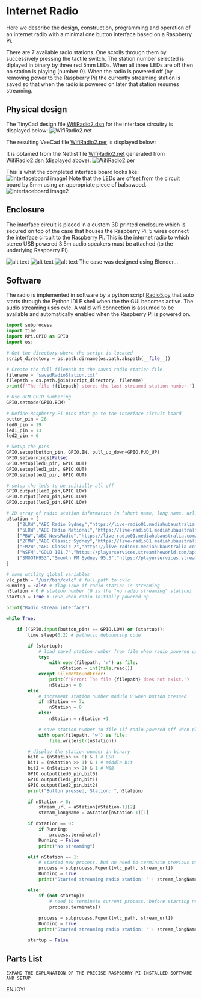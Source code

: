 # Internet Radio

Here we describe the design, construction, programming and operation of an internet radio with a minimal one button interface based on a Raspberry Pi.

There are 7 available radio stations. One scrolls through them by successively pressing the tactile switch. The station number selected is diplayed in binary by three red 5mm LEDs. When all three LEDs are off then no station is playing (number 0). When the radio is powered off (by removing power to the Raspberry Pi) the currently streaming station is saved so that when the radio is powered on later that station resumes streaming.

## Physical design

The TinyCad design file [WifiRadio2.dsn](WifiRadio2.dsn) for the interface circuitry is displayed below:
![WifiRadio2.net](WifiRadio2_dsn.png)

The resulting VeeCad file [WifiRadio2.per](WifiRadio2.per) is displayed below:

It is obtained from the Netlist file [WifiRadio2.net](WifiRadio2.net) generated from WifiRadio2.dsn (displayed above).
![WifiRadio2.per](WifiRadio2_per.png)

This is what the completed interface board looks like:
![interfaceboard image1](interfaceboard_image1.png)
Note that the LEDs are offset from the circuit board by 5mm using an appropriate piece of balsawood.
![interfaceboard image2](interfaceboard_image2.png)

## Enclosure

The interface circuit is placed in a custom 3D printed enclosure which is secured on top of the case that houses the Raspberry Pi. 5 wires connect the interface circuit to the Raspberry Pi. This is the internet radio to which stereo USB powered 3.5m audio speakers must be attached (to the underlying Raspberry Pi).

![alt text](image.png)
![alt text](image-1.png)
![alt text](image-2.png)
The case was designed using Blender...

## Software

The radio is implemented in software by a python script [Radio5.py](Radio5.py) that auto starts through the Python IDLE shell when the the GUI becomes active. The audio streaming uses cvlc. A valid wifi connection is assumed to be available and automatically enabled when the Raspberry Pi is powered on.

```python
import subprocess
import time
import RPi.GPIO as GPIO
import os;    

# Get the directory where the script is located
script_directory = os.path.dirname(os.path.abspath(__file__))

# Create the full filepath to the saved radio station file
filename = 'savedRadioStation.txt'
filepath = os.path.join(script_directory, filename)
print(f'The file {filepath} stores the last streamed station number.')

# Use BCM GPIO numbering 
GPIO.setmode(GPIO.BCM)

# Define Raspberry Pi pins that go to the interface circuit board
button_pin = 26
led0_pin = 19
led1_pin = 13
led2_pin = 6

# Setup the pins
GPIO.setup(button_pin, GPIO.IN, pull_up_down=GPIO.PUD_UP)
GPIO.setwarnings(False)
GPIO.setup(led0_pin, GPIO.OUT)
GPIO.setup(led1_pin, GPIO.OUT)
GPIO.setup(led2_pin, GPIO.OUT)

# setup the leds to be initially all off
GPIO.output(led0_pin,GPIO.LOW)
GPIO.output(led1_pin,GPIO.LOW)
GPIO.output(led2_pin,GPIO.LOW)

# 2D array of radio station information in [short name, long name, url] format
aStation = [
    ["2LRW","ABC Radio Sydney","https://live-radio01.mediahubaustralia.com/2LRW/mp3/"],
    ["5LRW","ABC Radio National","https://live-radio01.mediahubaustralia.com/2RNW/mp3/"],
    ["PBW","ABC NewsRadio","https://live-radio01.mediahubaustralia.com/PBW/mp3/"],
    ["2FMW","ABC Classic Sydney","https://live-radio01.mediahubaustralia.com/2FMW/mp3/"],
    ["FM2W","ABC Classic 2","https://live-radio01.mediahubaustralia.com/FM2W/mp3/"],
    ["WSFM","GOLD 101.7","https://playerservices.streamtheworld.com/api/livestream-redirect/ARN_WSFM.mp3"],
    ["SMOOTH953","Smooth FM Sydney 95.3","https://playerservices.streamtheworld.com/api/livestream-redirect/SMOOTH953.mp3"]
]

# some utility global variables
vlc_path = "/usr/bin/cvlc" # full path to cvlc
Running = False # flag True if radio station is streaming
nStation = 0 # station number (0 is the "no radio streaming" station)
startup = True # True when radio initially powered up 

print("Radio stream interface")

while True:

    if ((GPIO.input(button_pin) == GPIO.LOW) or (startup)):
        time.sleep(0.2) # pathetic debouncing code

        if (startup):
            # load saved station number from file when radio powered up
            try:
                with open(filepath, 'r') as file:
                    nStation = int(file.read())
            except FileNotFoundError:
                print(f'Error: The file {filepath} does not exist.')
                nStation = 0
        else:
            # increment station number modulo 8 when button pressed
            if nStation == 7:
                nStation = 0
            else:
                nStation = nStation +1

            # save station number to file (if radio powered off when playing this station)
            with open(filepath, 'w') as file:
                file.write(str(nStation))

        # display the station number in binary
        bit0 = (nStation >> 0) & 1 # LSB
        bit1 = (nStation >> 1) & 1 # middle bit
        bit2 = (nStation >> 2) & 1 # MSB
        GPIO.output(led0_pin,bit0)
        GPIO.output(led1_pin,bit1)
        GPIO.output(led2_pin,bit2)
        print("Button pressed, Station: ",nStation)    

        if nStation > 0:
            stream_url = aStation[nStation-1][2]
            stream_longName = aStation[nStation-1][1]

        if nStation == 0:
            if Running:    
                process.terminate()
            Running = False
            print("No streaming")

        elif nStation == 1:
            # started new process, but no need to terminate previous one since already terminated
            process = subprocess.Popen([vlc_path, stream_url])
            Running = True
            print("Started streaming radio station: " + stream_longName)

        else:
            if (not startup):
                # need to terminate current process, before starting new one
                process.terminate()
                
            process = subprocess.Popen([vlc_path, stream_url])
            Running = True
            print("Started streaming radio station: " + stream_longName)

        startup = False   

```
## Parts List

    EXPAND THE EXPLANATION OF THE PRECISE RASPBERRY PI INSTALLED SOFTWARE AND SETUP 

ENJOY!

